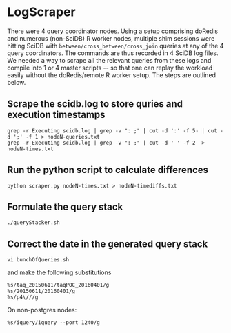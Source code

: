 # LogScraper

There were 4 query coordinator nodes. Using a setup comprising doRedis and numerous (non-SciDB) R worker nodes, multiple shim sessions were hitting SciDB with `between/cross_between/cross_join` queries at any of the 4 query coordinators. The commands are thus recorded in 4 SciDB log files. We needed a way to scrape all the relevant queries from these logs and compile into 1 or 4 master scripts -- so that one can replay the workload easily without the doRedis/remote R worker setup. 
The steps are outlined below. 

## Scrape the scidb.log to store quries and execution timestamps
```
grep -r Executing scidb.log | grep -v ": ;" | cut -d ':' -f 5- | cut -d ';' -f 1 > nodeN-queries.txt
grep -r Executing scidb.log | grep -v ": ;" | cut -d ' ' -f 2  > nodeN-times.txt
```

## Run the python script to calculate differences
```
python scraper.py nodeN-times.txt > nodeN-timediffs.txt
```

## Formulate the query stack
```
./queryStacker.sh
```

## Correct the date in the generated query stack
```
vi bunchOfQueries.sh
```
and make the following substitutions
```
%s/taq_20150611/taqPOC_20160401/g
%s/20150611/20160401/g
%s/p4\///g
```

On non-postgres nodes:
```
%s/iquery/iquery --port 1240/g
```
